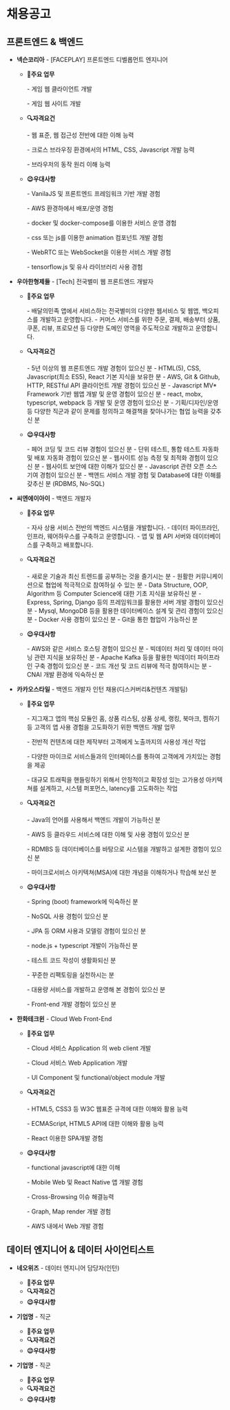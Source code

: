# 채용공고

## 프론트엔드 & 백엔드

- **넥슨코리아** -  [FACEPLAY] 프론트엔드 디벨롭먼트 엔지니어

  - **📑주요 업무**

    \- 게임 웹 클라이언트 개발

    \- 게임 웹 사이트 개발

  - **🔍자격요건**

    \- 웹 표준, 웹 접근성 전반에 대한 이해 능력

    \- 크로스 브라우징 환경에서의 HTML, CSS, Javascript 개발 능력

    \- 브라우저의 동작 원리 이해 능력

  - **😉우대사항**

    \- VanilaJS 및 프론트엔드 프레임워크 기반 개발 경험

    \- AWS 환경하에서 배포/운영 경험

    \- docker 및 docker-compose를 이용한 서비스 운영 경험

    \- css 또는 js를 이용한 animation 컴포넌트 개발 경험

    \- WebRTC 또는 WebSocket을 이용한 서비스 개발 경험

    \- tensorflow.js 및 유사 라이브러리 사용 경험

- **우아한형제들** - [Tech] 전국별미 웹 프론트엔드 개발자

  - **📑주요 업무**

    \- 배달의민족 앱에서 서비스하는 전국별미의 다양한 웹서비스 및 웹앱, 백오피스를 개발하고 운영합니다.
    \- 커머스 서비스를 위한 주문, 결제, 배송부터 상품, 쿠폰, 리뷰, 프로모션 등 다양한 도메인 영역을 주도적으로 개발하고 운영합니다.

  - **🔍자격요건**

    \- 5년 이상의 웹 프론트엔드 개발 경험이 있으신 분
    \- HTML(5), CSS, Javascript(최소 ES5), React 기본 지식을 보유한 분
    \- AWS, Git & Github, HTTP, RESTful API 클라이언트 개발 경험이 있으신 분
    \- Javascript MV* Framework 기반 웹앱 개발 및 운영 경험이 있으신 분
    \- react, mobx, typescript, webpack 등 개발 및 운영 경험이 있으신 분
    \- 기획/디자인/운영 등 다양한 직군과 같이 문제를 정의하고 해결책을 찾아나가는 협업 능력을 갖추신 분

  - **😉우대사항**

    \- 페어 코딩 및 코드 리뷰 경험이 있으신 분
    \- 단위 테스트, 통합 테스트 자동화 및 배포 자동화 경험이 있으신 분
    \- 웹사이트 성능 측정 및 최적화 경험이 있으신 분
    \- 웹사이트 보안에 대한 이해가 있으신 분
    \- Javascript 관련 오픈 소스 기여 경험이 있으신 분
    \- 백앤드 서비스 개발 경험 및 Database에 대한 이해를 갖추신 분 (RDBMS, No-SQL)

- **씨엔에이아이** - 백엔드 개발자

  - **📑주요 업무**

    \- 자사 상용 서비스 전반의 백엔드 시스템을 개발합니다.
    \- 데이터 파이프라인, 인프라, 웨어하우스를 구축하고 운영합니다.
    \- 앱 및 웹 API 서버와 데이터베이스를 구축하고 배포합니다.

  - **🔍자격요건**

    \- 새로운 기술과 최신 트렌드를 공부하는 것을 즐기시는 분
    \- 원활한 커뮤니케이션으로 협업에 적극적으로 참여하실 수 있는 분
    \- Data Structure, OOP, Algorithm 등 Computer Science에 대한 기초 지식을 보유하신 분
    \- Express, Spring, Django 등의 프레임워크를 활용한 서버 개발 경험이 있으신 분
    \- Mysql, MongoDB 등을 활용한 데이터베이스 설계 및 관리 경험이 있으신 분
    \- Docker 사용 경험이 있으신 분
    \- Git을 통한 협업이 가능하신 분

  - **😉우대사항**

    \- AWS와 같은 서비스 호스팅 경험이 있으신 분
    \- 빅데이터 처리 및 데이터 마이닝 관련 지식을 보유하신 분
    \- Apache Kafka 등을 활용한 빅데이터 파이프라인 구축 경험이 있으신 분
    \- 코드 개선 및 코드 리뷰에 적극 참여하시는 분
    \- CNAI 개발 환경에 익숙하신 분

- **카카오스타일** - 백엔드 개발자 인턴 채용(디스커버리&컨텐츠 개발팀)

  - **📑주요 업무**

    \- 지그재그 앱의 핵심 모듈인 홈, 상품 리스팅, 상품 상세, 랭킹, 북마크, 찜하기 등 고객의 앱 사용 경험을 고도화하기 위한 백앤드 개발 업무

    \- 전반적 컨텐츠에 대한 제작부터 고객에게 노출까지의 사용성 개선 작업

    \- 다양한 마이크로 서비스들과의 인터페이스를 통하여 고객에게 가치있는 경험을 제공

    \- 대규모 트래픽을 핸들링하기 위해서 안정적이고 확장성 있는 고가용성 아키텍쳐를 설계하고, 시스템 퍼포먼스, latency를 고도화하는 작업

  - **🔍자격요건**

    \- Java의 언어를 사용해서 백엔드 개발이 가능하신 분

    \- AWS 등 클라우드 서비스에 대한 이해 및 사용 경험이 있으신 분

    \- RDMBS 등 데이터베이스를 바탕으로 시스템을 개발하고 설계한 경험이 있으신 분

    \- 마이크로서비스 아키텍쳐(MSA)에 대한 개념을 이해하거나 학습해 보신 분

  - **😉우대사항**

    \- Spring (boot) framework에 익숙하신 분

    \- NoSQL 사용 경험이 있으신 분

    \- JPA 등 ORM 사용과 모델링 경험이 있으신 분

    \- node.js + typescript 개발이 가능하신 분

    \- 테스트 코드 작성이 생활화되신 분

    \- 꾸준한 리팩토링을 실천하시는 분

    \- 대용량 서비스를 개발하고 운영해 본 경험이 있으신 분

    \- Front-end 개발 경험이 있으신 분


- **한화테크윈** - Cloud Web Front-End
  
  - **📑주요 업무**
  
     \- Cloud 서비스 Application 의 web client 개발
  
     \- Cloud 서비스 Web Application 개발
  
     \- UI Component 및 functional/object module 개발
  
  - **🔍자격요건**
  
    \- HTML5, CSS3 등 W3C 웹표준 규격에 대한 이해와 활용 능력
  
    \- ECMAScript, HTML5 API에 대한 이해와 활용 능력
  
    \- React 이용한 SPA개발 경험
  
  - **😉우대사항**
  
    \- functional javascript에 대한 이해
  
    \- Mobile Web 및 React Native 앱 개발 경험
  
    \- Cross-Browsing 이슈 해결능력
  
    \- Graph, Map render 개발 경험
  
    \- AWS 내에서 Web 개발 경험
  
## 데이터 엔지니어 & 데이터 사이언티스트

- **네오위즈** - 데이터 엔지니어 담당자(인턴)
  - **📑주요 업무**
  - **🔍자격요건**
  - **😉우대사항**

- **기업명** - 직군

  - **📑주요 업무**
  - **🔍자격요건**
  - **😉우대사항**

- **기업명** - 직군

  - **📑주요 업무**
  - **🔍자격요건**
  - **😉우대사항**
